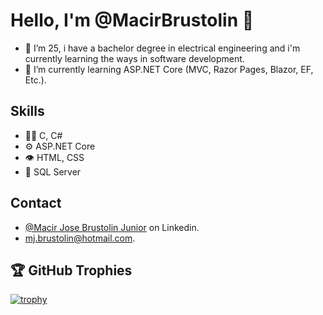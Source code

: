 # Hello, I'm  @MacirBrustolin 👋

- 👀 I’m 25, i have a bachelor degree in electrical engineering and i'm currently learning the ways in software development.
- 🌱 I’m currently learning ASP.NET Core (MVC, Razor Pages, Blazor, EF, Etc.).
<!---
- 📫 How to reach me: mj.brustolin@hotmail.com
--->

## Skills
- 👨‍💻 C, C#
- ⚙️ ASP.NET Core
- 👁️ HTML, CSS
- 💽 SQL Server



## Contact
- [@Macir Jose Brustolin Junior](https://www.linkedin.com/in/macir-jose-brustolin-junior-501a13189/) on Linkedin.
- mj.brustolin@hotmail.com.

## 🏆 GitHub Trophies

[![trophy](https://github-profile-trophy.vercel.app/?username=macirbrustolin&theme=onedark)](https://github.com/macirbrustolin/github-profile-trophy)

<!---
MacirBrustolin/MacirBrustolin is a ✨ special ✨ repository because its `README.md` (this file) appears on your GitHub profile.
You can click the Preview link to take a look at your changes.
--->
